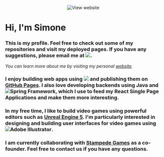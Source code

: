 
<p align="center" >
    <img src="https://user-images.githubusercontent.com/39314951/193445534-1d7e9591-47e4-4803-92a1-debc813672f5.png" alt="View website" />
</p>

# Hi, I'm Simone

### This is my profile. Feel free to check out some of my repositories and visit my deployed pages. If you have any suggestions, please email me at <a href="mailto:simonelungarella@gmail.com"><img src="https://img.shields.io/badge/Gmail-D14836?style=for-the-badge&logo=gmail&logoColor=white" /></a>.

<i>You can learn more about me by visiting my personal <a href="https://simone-lungarella.github.io/">website</a>.</i>

### I enjoy building web apps using <img src="https://img.shields.io/badge/React-20232A?style=for-the-badge&logo=react&logoColor=61DAFB" /> and publishing them on <a href="https://pages.github.com/">GitHub Pages</a>. I also love developing backends using <b>Java</b> and <img src="https://img.shields.io/badge/Spring-6DB33F?style=for-the-badge&logo=spring&logoColor=white" alt="Spring Framework"/>, which I use to feed my React Single Page Applications and make them more interesting.

### In my free time, I like to build video games using powerful editors such as <a href="https://www.unrealengine.com/en-US/unreal-engine-5">Unreal Engine 5</a>. I'm particularly interested in designing and building user interfaces for video games using <img src="https://img.shields.io/badge/Adobe%20Illustrator-FF9A00?style=for-the-badge&logo=adobe%20illustrator&logoColor=white" alt="Adobe Illustrator"/>.

### I am currently collaborating with <a href="https://github.com/StampedeStudios">Stampede Games</a> as a co-founder. Feel free to contact us if you have any questions.

